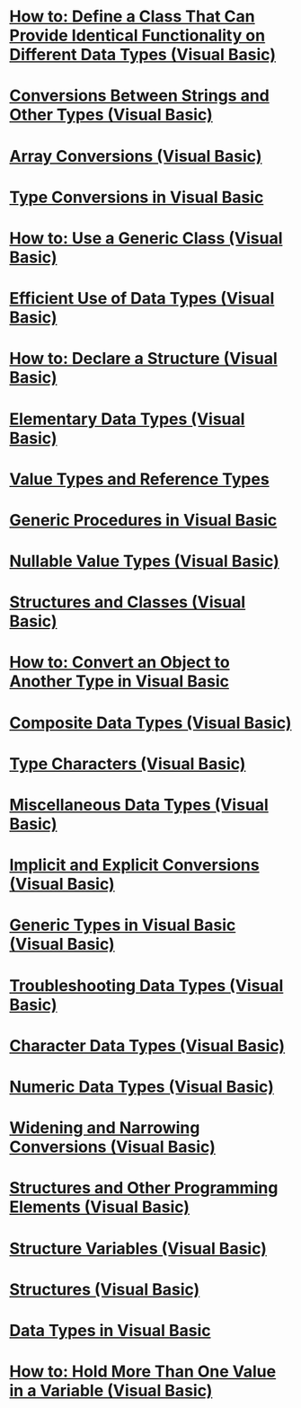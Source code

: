 # [How to: Define a Class That Can Provide Identical Functionality on Different Data Types (Visual Basic)](how-to-define-a-class-that-can-provide-identical-functionality.md)
# [Conversions Between Strings and Other Types (Visual Basic)](conversions-between-strings-and-other-types.md)
# [Array Conversions (Visual Basic)](array-conversions.md)
# [Type Conversions in Visual Basic](type-conversions.md)
# [How to: Use a Generic Class (Visual Basic)](how-to-use-a-generic-class.md)
# [Efficient Use of Data Types (Visual Basic)](efficient-use-of-data-types.md)
# [How to: Declare a Structure (Visual Basic)](how-to-declare-a-structure.md)
# [Elementary Data Types (Visual Basic)](elementary-data-types.md)
# [Value Types and Reference Types](value-types-and-reference-types.md)
# [Generic Procedures in Visual Basic](generic-procedures.md)
# [Nullable Value Types (Visual Basic)](nullable-value-types.md)
# [Structures and Classes (Visual Basic)](structures-and-classes.md)
# [How to: Convert an Object to Another Type in Visual Basic](how-to-convert-an-object-to-another-type.md)
# [Composite Data Types (Visual Basic)](composite-data-types.md)
# [Type Characters (Visual Basic)](type-characters.md)
# [Miscellaneous Data Types (Visual Basic)](miscellaneous-data-types.md)
# [Implicit and Explicit Conversions (Visual Basic)](implicit-and-explicit-conversions.md)
# [Generic Types in Visual Basic (Visual Basic)](generic-types.md)
# [Troubleshooting Data Types (Visual Basic)](troubleshooting-data-types.md)
# [Character Data Types (Visual Basic)](character-data-types.md)
# [Numeric Data Types (Visual Basic)](numeric-data-types.md)
# [Widening and Narrowing Conversions (Visual Basic)](widening-and-narrowing-conversions.md)
# [Structures and Other Programming Elements (Visual Basic)](structures-and-other-programming-elements.md)
# [Structure Variables (Visual Basic)](structure-variables.md)
# [Structures (Visual Basic)](structures.md)
# [Data Types in Visual Basic](index.md)
# [How to: Hold More Than One Value in a Variable (Visual Basic)](how-to-hold-more-than-one-value-in-a-variable.md)
